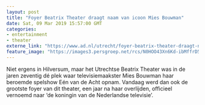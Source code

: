 ```yaml
---
layout: post
title: "Foyer Beatrix Theater draagt naam van icoon Mies Bouwman"
date: Sat, 09 Mar 2019 15:57:00 GMT
categories: 
- entertainment 
- theater 
externe_link: "https://www.ad.nl/utrecht/foyer-beatrix-theater-draagt-naam-van-icoon-mies-bouwman~a865ed29/"
feature_image: "https://images3.persgroep.net/rcs/N0HOO43Xn6Kd-ibMffrD55-lUhQ/diocontent/143113156/_fitwidth/400/?appId=21791a8992982cd8da851550a453bd7f&quality=0.7"
---
```


Niet ergens in Hilversum, maar het Utrechtse Beatrix Theater was in de jaren zeventig dé plek waar televisiemaakster Mies Bouwman haar beroemde spelshow Eén van de Acht opnam. Vandaag werd dan ook de grootste foyer van dit theater, een jaar na haar overlijden, officieel vernoemd naar ‘de koningin van de Nederlandse televisie’.
